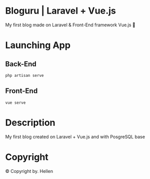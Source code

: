 # Bloguru | Laravel + Vue.js
My first blog made on Laravel &amp; Front-End framework Vue.js 🎯
# Launching App
## Back-End
```
php artisan serve
```
## Front-End
```
vue serve
```
# Description
My first blog created on Laravel + Vue.js and with PosgreSQL base
# Copyright
© Copyright by. Hellen
